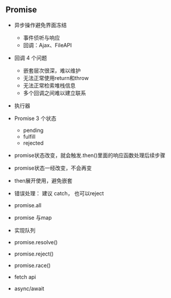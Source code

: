 ## Promise
* 异步操作避免界面冻结
    * 事件侦听与响应
    * 回调：Ajax、FileAPI

* 回调 4 个问题
    * 嵌套层次很深，难以维护
    * 无法正常使用return和throw
    * 无法正常检索堆栈信息
    * 多个回调之间难以建立联系

* 执行器

* Promise 3 个状态
    * pending
    * fulfill
    * rejected

* promise状态改变，就会触发.then()里面的响应函数处理后续步骤
* promise状态一经改变，不会再变

* then展开使用，避免嵌套
* 错误处理： 建议 catch， 也可以reject
* promise.all
* promise 与map
* 实现队列
* promise.resolve()
* promise.reject()
* promise.race()
* fetch api
* async/await